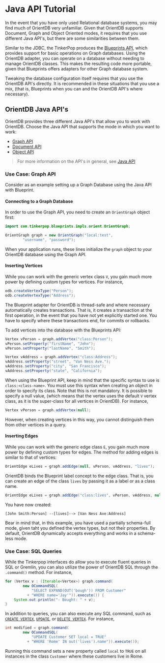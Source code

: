 # Java API Tutorial

In the event that you have only used Relational database systems, you may find much of OrientDB very unfamiliar.  Given that OrientDB supports Document, Graph and Object Oriented modes, it requires that you use different Java API's, but there are some similarities between them.

Similar to the JDBC, the TinkerPop produces the [Blueprints API](https://github.com/tinkerpop/blueprints), which provides support for basic operations on Graph databases.  Using the OrientDB adapter, you can operate on a database without needing to manage OrientDB classes.  This makes the resulting code more portable, given that Blueprints offers adapters for other Graph database system.

Tweaking the database configuration itself requires that you use the OrientDB API's directly.  It is recommended in these situations that you use a mix, (that is, Blueprints when you can and the OrientDB API's where necessary).


## OrientDB Java API's

OrientDB provides three different Java API's that allow you to work with OrientDB.  Choose the Java API that supports the mode in which you want to work:

- [Graph API](Graph-Database-Tinkerpop.md)
- [Document API](Document-Database.md)
- [Object API](Object-Database.md)

>For more information on the API's in general, see [Java API](Java-API.md)

### Use Case: Graph API

Consider as an example setting up a Graph Database using the Java API with Blueprint.

#### Connecting to a Graph Database

In order to use the Graph API, you need to create an `OrientGraph` object first:

```java
import com.tinkerpop.blueprints.impls.orient.OrientGraph;

OrientGraph graph = new OrientGraph("local:test", 
        "username", "password");
```

When your application runs, these lines initialize the `graph` object to your OrientDB database using the Graph API.

#### Inserting Vertices

While you can work with the generic vertex class `V`, you gain much more power by defining custom types for vertices.  For instance,

```java
odb.createVertexType("Person");
odb.createVertexType("Address");
```

The Blueprint adapter for OrientDB is thread-safe and where necessary automatically creates transactions.  That is, it creates a transaction at the first operation, in the event that you have not yet explicitly started one.  You have to specify where these transactions end, for commits or rollbacks.

To add vertices into the database with the Blueprints API:

```java
Vertex vPerson = graph.addVertex("class:Person");
vPerson.setProperty("firstName", "John");
vPerson.setProperty("lastName", "Smith");

Vertex vAddress = graph.addVertex("class:Address");
vAddress.setProperty("street", "Van Ness Ave.");
vAddress.setProperty("city", "San Francisco");
vAddress.setProperty("state", "California");
```

When using the Blueprint API, keep in mind that the specific syntax to use is `class:<class-name>`.  You must use this syntax when creating an object in order to specify its class.  Note that this is not mandatory.  It is possible to specify a null value, (which means that the vertex uses the default `V` vertex class, as it is the super-class for all vertices in OrientDB).  For instance,

```java
Vertex vPerson = graph.addVertex(null);
```
However, when creating vertices in this way, you cannot distinguish them from other vertices in a query.


#### Inserting Edges

While you can work with the generic edge class `E`, you gain much more power by defining custom types for edges.  The method for adding edges is similar to that of vertices:

```java
OrientEdge eLives = graph.addEdge(null, vPerson, vAddress, "lives");
```

OrientDB binds the Blueprint label concept to the edge class.  That is, you can create an edge of the class `lives` by passing it as a label or as a class name.

```java
OrientEdge eLives = graph.addEdge("class:lives", vPerson, vAddress, null);
```

You have now created:

```
[John Smith:Person] --[lives]--> [Van Ness Ave:Address]
```

Bear in mind that, in this example, you have used a partially schema-full mode, given taht you defined the vertex types, but not their properties.  By default, OrientDB dynamically accepts everything and works in a schema-less mode.


### Use Case: SQL Queries

While the Tinkerpop interfaces do allow you to execute fluent queries in SQL or Gremlin, you can also utilize the power of OrientDB SQL through the `.command()` method.  For instance,


```java
for (Vertex v : (Iterable<Vertex>) graph.command(
        new OCommandSQL(
		    "SELECT EXPAND(OUT('bough')) FROM Customer"
          + "WHERE name='Jay'")).execute()) {
    System.out.println("- Bought: " + v);
}
```

In addition to queries, you can also execute any SQL command, such as [`CREATE VERTEX`](SQL-Create-Vertex.md), [`UPDATE`](SQL-Update.md), or [`DELETE VERTEX`](SQL-Delete-Vertex.md).  For instance,

```java
int modified = graph.command(
        new OCommandSQL(
		    "UPDATE Customer SET local = TRUE" 
		  + "WHERE 'Rome' IN out('lives').name")).execute());
```

Running this command sets a new property called `local` to `TRUE` on all instances in the class `Customer` where these customers live in Rome.
